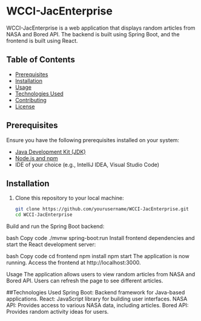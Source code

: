# WCCI-JacEnterprise

WCCI-JacEnterprise is a web application that displays random articles from NASA and Bored API. The backend is built using Spring Boot, and the frontend is built using React.

## Table of Contents

- [Prerequisites](#prerequisites)
- [Installation](#installation)
- [Usage](#usage)
- [Technologies Used](#technologies-used)
- [Contributing](#contributing)
- [License](#license)

## Prerequisites

Ensure you have the following prerequisites installed on your system:

- [Java Development Kit (JDK)](https://www.oracle.com/java/technologies/javase-downloads.html)
- [Node.js and npm](https://nodejs.org/)
- IDE of your choice (e.g., IntelliJ IDEA, Visual Studio Code)

## Installation

1. Clone this repository to your local machine:

   ```bash
   git clone https://github.com/yourusername/WCCI-JacEnterprise.git
   cd WCCI-JacEnterprise
Build and run the Spring Boot backend:

bash
Copy code
./mvnw spring-boot:run
Install frontend dependencies and start the React development server:

bash
Copy code
cd frontend
npm install
npm start
The application is now running. Access the frontend at http://localhost:3000.

Usage
The application allows users to view random articles from NASA and Bored API. Users can refresh the page to see different articles.

##Technologies Used
Spring Boot: Backend framework for Java-based applications.
React: JavaScript library for building user interfaces.
NASA API: Provides access to various NASA data, including articles.
Bored API: Provides random activity ideas for users.

